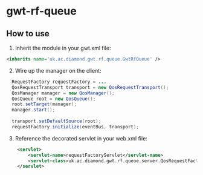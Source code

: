 gwt-rf-queue
============

How to use
----------
1) Inherit the module in your gwt.xml file:
```xml
<inherits name='uk.ac.diamond.gwt.rf.queue.GwtRfQueue' />
```

2) Wire up the manager on the client:

```java
  RequestFactory requestFactory = ...
  QosRequestTransport transport = new QosRequestTransport();
  QosManager manager = new QosManager();
  QosQueue root = new QosQueue();
  root.setTarget(manager);
  manager.start();
  
  transport.setDefaultSource(root);
  requestFactory.initialize(eventBus, transport);
```

3) Reference the decorated servlet in your web.xml file:

```xml
    <servlet>
        <servlet-name>requestFactoryServlet</servlet-name>
        <servlet-class>uk.ac.diamond.gwt.rf.queue.server.QosRequestFactoryServlet</servlet-class>
    </servlet>
```

